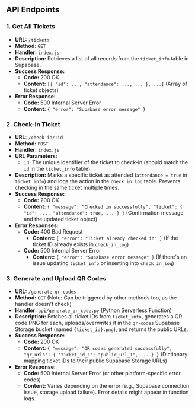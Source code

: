 ## API Endpoints

### 1. Get All Tickets

- **URL:** `/tickets`
- **Method:** `GET`
- **Handler:** `index.js`
- **Description:** Retrieves a list of all records from the `ticket_info` table in Supabase.
- **Success Response:**
  - **Code:** 200 OK
  - **Content:** `[{ "id": ..., "attendance": ..., ... }, ...]` (Array of ticket objects)
- **Error Response:**
  - **Code:** 500 Internal Server Error
  - **Content:** `{ "error": "Supabase error message" }`

### 2. Check-In Ticket

- **URL:** `/check-in/:id`
- **Method:** `POST`
- **Handler:** `index.js`
- **URL Parameters:**
  - `id`: The unique identifier of the ticket to check-in (should match the `id` in the `ticket_info` table).
- **Description:** Marks a specific ticket as attended (`attendance = true` in `ticket_info`) and logs the action in the `check_in_log` table. Prevents checking in the same ticket multiple times.
- **Success Response:**
  - **Code:** 200 OK
  - **Content:** `{ "message": "Checked in successfully", "ticket": { "id": ..., "attendance": true, ... } }` (Confirmation message and the updated ticket object)
- **Error Responses:**
  - **Code:** 400 Bad Request
    - **Content:** `{ "error": "Ticket already checked in" }` (If the ticket ID already exists in `check_in_log`)
  - **Code:** 500 Internal Server Error
    - **Content:** `{ "error": "Supabase error message" }` (If there's an issue updating `ticket_info` or inserting into `check_in_log`)

### 3. Generate and Upload QR Codes

- **URL:** `/generate-qr-codes`
- **Method:** `GET` (Note: Can be triggered by other methods too, as the handler doesn't check)
- **Handler:** `api/generate_qr_code.py` (Python Serverless Function)
- **Description:** Fetches all ticket IDs from `ticket_info`, generates a QR code PNG for each, uploads/overwrites it in the `qr-codes` Supabase Storage bucket (named `{ticket_id}.png`), and returns the public URLs.
- **Success Response:**
  - **Code:** 200 OK
  - **Content:** `{ "message": "QR codes generated successfully", "qr_urls": { "ticket_id_1": "public_url_1", ... } }` (Dictionary mapping ticket IDs to their public Supabase Storage URLs)
- **Error Response:**
  - **Code:** 500 Internal Server Error (or other platform-specific error codes)
  - **Content:** Varies depending on the error (e.g., Supabase connection issue, storage upload failure). Error details might appear in function logs.
